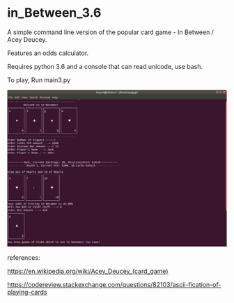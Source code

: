 # in_Between_3.6

A simple command line version of the popular card game - In Between / Acey Deucey.

Features an odds calculator.

Requires python 3.6 and a console that can read unicode, use bash.

To play, Run main3.py


![Screenshot](SS.png)

references:

https://en.wikipedia.org/wiki/Acey_Deucey_(card_game)

https://codereview.stackexchange.com/questions/82103/ascii-fication-of-playing-cards

